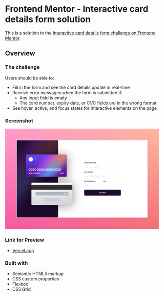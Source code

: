 # Frontend Mentor - Interactive card details form solution

This is a solution to the [Interactive card details form challenge on Frontend Mentor](https://www.frontendmentor.io/challenges/interactive-card-details-form-XpS8cKZDWw).


## Overview

### The challenge

Users should be able to:

- Fill in the form and see the card details update in real-time
- Receive error messages when the form is submitted if:
  - Any input field is empty
  - The card number, expiry date, or CVC fields are in the wrong format
- See hover, active, and focus states for interactive elements on the page

### Screenshot

![](./screenshot.webp)

### Link for Preview

- [Vercel.app](challenges-front-end-week3.vercel.app)

### Built with

- Semantic HTML5 markup
- CSS custom properties
- Flexbox
- CSS Grid